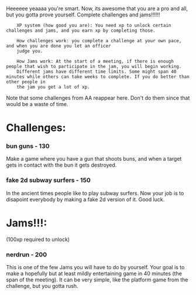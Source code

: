 Heeeeee yeaaaa you're smart. Now, its awesome that you are a pro and all, but you gotta prove yourself.
Complete challenges and jams!!!!!!

```
    XP system (how good you are): You need xp to unlock certain challenges and jams, and you earn xp by completing those.

    How challenges work: you complete a challenge at your own pace, and when you are done you let an officer
    judge you.

    How Jams work: At the start of a meeting, if there is enough people that wish to participate in the jam, you will begin working. 
    Different jams have different time limits. Some might span 40 minutes while others can take weeks to complete. If you do better than other people in
    the jam you get a lot of xp.
```
Note that some challenges from AA reappear here. Don't do them since that would be a waste of time.

# Challenges:

### bun guns - 130
Make a game where you have a gun that shoots buns, and when a target gets in contact with the bun it gets destroyed.

### fake 2d subway surfers - 150
In the ancient times people like to play subway surfers. Now your job is to disapoint everybody by making a fake 2d version of it. Good luck.



# Jams!!!:

(100xp required to unlock)
### nerdrun - 200 
This is one of the few Jams you will have to do by yourself. Your goal is to make a hopefully but at least mildly entertaining game in 40 minutes (the span of the meeting).
It can be very simple, like the platform game from the challenge, but you gotta rush.
